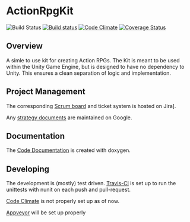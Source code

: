 # ActionRpgKit

![Build Status](https://travis-ci.org/PaulSchweizer/ActionRpgKit.svg?branch=master) [![Build status](https://ci.appveyor.com/api/projects/status/mqj6fnpo5mml4iq5?svg=true)](https://ci.appveyor.com/project/PaulSchweizer/actionrpgkit) [![Code Climate](https://codeclimate.com/github/PaulSchweizer/ActionRpgKit/badges/gpa.svg)](https://codeclimate.com/github/PaulSchweizer/ActionRpgKit) [![Coverage Status](https://coveralls.io/repos/github/PaulSchweizer/ActionRpgKit/badge.svg?branch=master)](https://coveralls.io/github/PaulSchweizer/ActionRpgKit?branch=master)

## Overview
A simle to use kit for creating Action RPGs. The Kit is meant to be used within the Unity Game Engine, but is designed to have no dependency to Unity. This ensures a clean separation of logic and implementation.

## Project Management
The corresponding [Scrum board](https://paulschweizer.atlassian.net/secure/RapidBoard.jspa?projectKey=ARPG&rapidView=4&view=planning.nodetail) and ticket system is hosted on Jira].

Any [strategy documents](https://drive.google.com/open?id=0B_5pqWUPN6WhX29nazlWNjRhN2c) are maintained on Google.

## Documentation
The [Code Documentation](https://paulschweizer.github.io/ActionRpgKit/) is created with doxygen.

## Developing
The development is (mostly) test driven. 
[Travis-CI](https://travis-ci.org/PaulSchweizer/ActionRpgKit/branches) is set up to run the unittests with nunit on each push and pull-request. 

[Code Climate](https://codeclimate.com/github/PaulSchweizer/ActionRpgKit/badges) is not properly set up as of now.

[Appveyor](https://ci.appveyor.com/project/PaulSchweizer/actionrpgkit) will be set up properly
